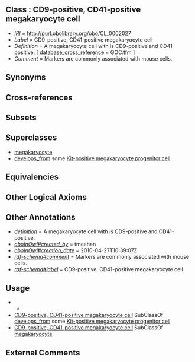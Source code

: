 
## Class : CD9-positive, CD41-positive megakaryocyte cell

 * *IRI* = http://purl.obolibrary.org/obo/CL_0002027
 * *Label* = CD9-positive, CD41-positive megakaryocyte cell
 * *Definition* = A megakaryocyte cell with is CD9-positive and CD41-positive. [ [database_cross_reference](../../ef/oboInOwl#hasDbXref.md) = GOC:tfm ]
 * *Comment* = Markers are commonly associated with mouse cells.

## Synonyms


## Cross-references


## Subsets


## Superclasses

 * [megakaryocyte](../../CL/56/CL_0000556.md)
 * [develops_from](../../RO/02/RO_0002202.md) some [Kit-positive megakaryocyte progenitor cell](../../CL/24/CL_0002024.md)

## Equivalencies


## Other Logical Axioms


## Other Annotations

 * *[definition](../../IAO/15/IAO_0000115.md)* = A megakaryocyte cell with is CD9-positive and CD41-positive.
 * *[oboInOwl#created_by](../../oboInOwl#created/by/oboInOwl#created_by.md)* = tmeehan
 * *[oboInOwl#creation_date](../../oboInOwl#creation/te/oboInOwl#creation_date.md)* = 2010-04-27T10:39:07Z
 * *[rdf-schema#comment](../../nt/rdf-schema#comment.md)* = Markers are commonly associated with mouse cells.
 * *[rdf-schema#label](../../el/rdf-schema#label.md)* = CD9-positive, CD41-positive megakaryocyte cell

## Usage

 * -
 * [CD9-positive, CD41-positive megakaryocyte cell](../../CL/27/CL_0002027.md) SubClassOf [develops_from](../../RO/02/RO_0002202.md) some [Kit-positive megakaryocyte progenitor cell](../../CL/24/CL_0002024.md)
 * [CD9-positive, CD41-positive megakaryocyte cell](../../CL/27/CL_0002027.md) SubClassOf [megakaryocyte](../../CL/56/CL_0000556.md)

## External Comments

